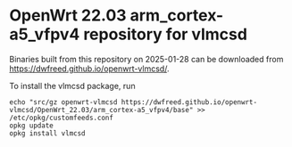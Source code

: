 OpenWrt 22.03 arm_cortex-a5_vfpv4 repository for vlmcsd
========

Binaries built from this repository on 2025-01-28 can be downloaded from <https://dwfreed.github.io/openwrt-vlmcsd/>.

To install the vlmcsd package, run

```
echo "src/gz openwrt-vlmcsd https://dwfreed.github.io/openwrt-vlmcsd/OpenWrt_22.03/arm_cortex-a5_vfpv4/base" >> /etc/opkg/customfeeds.conf
opkg update
opkg install vlmcsd
```
